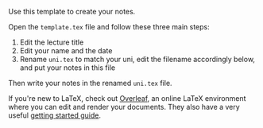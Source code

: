 Use this template to create your notes.

Open the `template.tex` file and follow these three main steps:

   1. Edit the lecture title
   2. Edit your name and the date
   3. Rename `uni.tex` to match your uni, edit the filename accordingly below, and put your notes in this file

Then write your notes in the renamed `uni.tex` file.

If you're new to LaTeX, check out [Overleaf](http://overleaf.com), an online LaTeX environment where you can edit and render your documents.
They also have a very useful [getting started guide](http://www.overleaf.com/help/18-how-do-i-use-overleaf).
